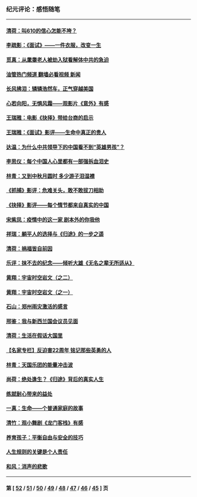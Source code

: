 ### 纪元评论：感悟随笔
---
#### [清荷：叫610的信心怎能不垮？](../../pages/nsc1035/n13304848.md?10230330) 
#### [李疏影：《面试》——一件衣服，改变一生](../../pages/nsc1035/n13292494.md?10230330) 
#### [觅真：从耄耋老人被劫入狱看解体中共的急迫](../../pages/nsc1035/n13284545.md?10230330) 
#### [油管热门频道 翻墙必看视频 新闻](ok?10230330)
#### [长风拂泪：辚辚浩然车，正气穿越美国](../../pages/nsc1035/n13284280.md?10230330) 
#### [心若向阳，无惧风霜——观影片《意外》有感](../../pages/nsc1035/n13275318.md?10230330) 
#### [王瑞雅：电影《抉择》带给台商的启示](../../pages/nsc1035/n13274064.md?10230330) 
#### [王瑞雅：《面试》影评——生命中真正的贵人](../../pages/nsc1035/n13260528.md?10230330) 
#### [达温：为什么中共领导下的中国看不到“英雄男孩”？](../../pages/nsc1035/n13257099.md?10230330) 
#### [李思仪：每个中国人心里都有一部强拆血泪史](../../pages/nsc1035/n13249632.md?10230330) 
#### [林青：又到中秋月圆时 多少游子泪湿襟](../../pages/nsc1035/n13245916.md?10230330) 
#### [《抓捕》影评：危难关头，敢不敢拔刀相助](../../pages/nsc1035/n13244251.md?10230330) 
#### [《抉择》影评——每个情节都来自真实的中国](../../pages/nsc1035/n13242564.md?10230330) 
#### [宋紫凤：疫情中的这一家 剧本外的你我他](../../pages/nsc1035/n13242358.md?10230330) 
#### [祥瑞：躺平人的选择与《归途》的一步之遥](../../pages/nsc1035/n13213201.md?10230330) 
#### [清荷：祸福皆自前因](../../pages/nsc1035/n13213177.md?10230330) 
#### [乐评：抹不去的纪念——倾听大雄《无名之辈无所适从》](../../pages/nsc1035/n13163359.md?10230330) 
#### [黄翔：宇宙时空岩文（之二）](../../pages/nsc1035/n13141116.md?10230330) 
#### [黄翔：宇宙时空岩文（之一）](../../pages/nsc1035/n13140355.md?10230330) 
#### [石山：郑州雨灾激活的感言](../../pages/nsc1035/n13135372.md?10230330) 
#### [邢鉴：我与新西兰国会议员见面](../../pages/nsc1035/n13111626.md?10230330) 
#### [清荷：生活在假话大国里](../../pages/nsc1035/n13103916.md?10230330) 
#### [【名家专栏】反迫害22周年 铭记那些英勇的人](../../pages/nsc1035/n13102771.md?10230330) 
#### [林青：天国乐团的能量冲击波](../../pages/nsc1035/n13099634.md?10230330) 
#### [尚荷：绝处逢生？《归途》背后的真实人生](../../pages/nsc1035/n13099470.md?10230330) 
#### [练就耐心带来的益处](../../pages/nsc1035/n13081876.md?10230330) 
#### [一真：生命——个普通家庭的故事](../../pages/nsc1035/n13075782.md?10230330) 
#### [清竹：观小舞剧《龙门客栈》有感](../../pages/nsc1035/n13069850.md?10230330) 
#### [养育孩子：平衡自由与安全的技巧](../../pages/nsc1035/n13054510.md?10230330) 
#### [人生规则的关键是个人责任](../../pages/nsc1035/n13053252.md?10230330) 
#### [和风：消声的悲歌](../../pages/nsc1035/n13051994.md?10230330) 

---
#### 第 [ [52](./52.md?10230330) / [51](./51.md?10230330) / [50](./50.md?10230330) / [49](./49.md?10230330) / [48](./48.md?10230330) / [47](./47.md?10230330) / [46](./46.md?10230330) / [45](./45.md?10230330) ] 页
